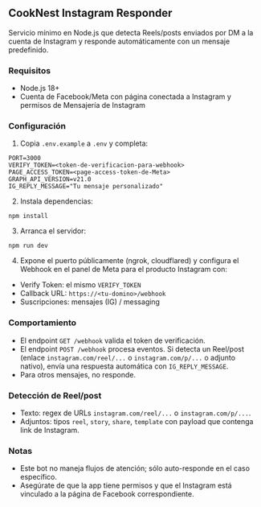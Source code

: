 ## CookNest Instagram Responder

Servicio mínimo en Node.js que detecta Reels/posts enviados por DM a la cuenta de Instagram y responde automáticamente con un mensaje predefinido.

### Requisitos

- Node.js 18+
- Cuenta de Facebook/Meta con página conectada a Instagram y permisos de Mensajería de Instagram

### Configuración

1. Copia `.env.example` a `.env` y completa:

```
PORT=3000
VERIFY_TOKEN=<token-de-verificacion-para-webhook>
PAGE_ACCESS_TOKEN=<page-access-token-de-Meta>
GRAPH_API_VERSION=v21.0
IG_REPLY_MESSAGE="Tu mensaje personalizado"
```

2. Instala dependencias:

```
npm install
```

3. Arranca el servidor:

```
npm run dev
```

4. Expone el puerto públicamente (ngrok, cloudflared) y configura el Webhook en el panel de Meta para el producto Instagram con:

- Verify Token: el mismo `VERIFY_TOKEN`
- Callback URL: `https://<tu-domino>/webhook`
- Suscripciones: mensajes (IG) / messaging

### Comportamiento

- El endpoint `GET /webhook` valida el token de verificación.
- El endpoint `POST /webhook` procesa eventos. Si detecta un Reel/post (enlace `instagram.com/reel/...` o `instagram.com/p/...` o adjunto nativo), envía una respuesta automática con `IG_REPLY_MESSAGE`.
- Para otros mensajes, no responde.

### Detección de Reel/post

- Texto: regex de URLs `instagram.com/reel/...` o `instagram.com/p/...`.
- Adjuntos: tipos `reel`, `story`, `share`, `template` con payload que contenga link de Instagram.

### Notas

- Este bot no maneja flujos de atención; sólo auto-responde en el caso específico.
- Asegúrate de que la app tiene permisos y que el Instagram está vinculado a la página de Facebook correspondiente.
